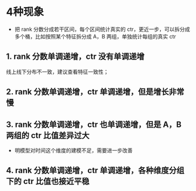 # 4种现象
- 把 rank 分数分成若干区间，每个区间统计真实的 ctr，更近一步，可以拆分成多个桶，比如按照某个特征拆分成 A，B 两组，单独统计每组的真实 ctr

## 1. rank 分数单调递增，ctr 没有单调递增
线上线下分布不一致，建议查看特征一致性；

## 2. rank 分数单调递增，ctr 单调递增，但是增长非常慢

## 3. rank 分数单调递增，ctr 也单调递增，但是 A，B 两组的 ctr 比值差异过大
- 明模型对时间这个维度的建模不足，需要进一步改善

## 4. rank 分数单调递增，ctr 单调递增，各种维度分组下的 ctr 比值也接近平稳